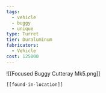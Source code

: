 ```yaml
---
tags:
  - vehicle
  - buggy
  - unique
type: Turret
tier: Duraluminum
fabricators:
  - Vehicle
cost: 125000
---
```

![[Focused Buggy Cutteray Mk5.png]]
```meta-bind-embed
[[found-in-location]]
```